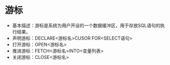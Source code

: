 # 游标
+ 基本描述：游标是系统为用户开设的一个数据缓冲区，用于存放SQL语句的执行结果。
+ 声明游标：DECLARE<游标名>CUSOR FOR<SELECT语句>
+ 打开游标：OPEN<游标名>
+ 推进游标：FETCH<游标名>INTO<变量列表>
+ 关闭游标：CLOSE<游标名>
